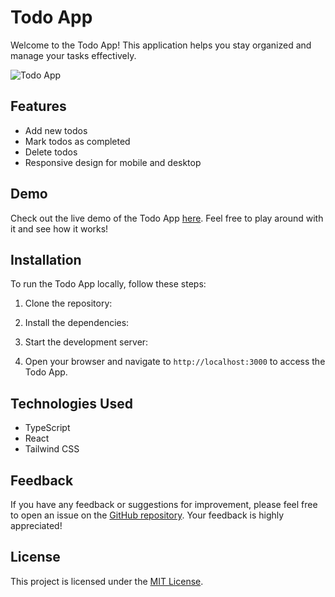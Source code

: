 # Todo App

Welcome to the Todo App! This application helps you stay organized and manage your tasks effectively.

![Todo App](./todo-app-screenshot.png)

## Features

- Add new todos
- Mark todos as completed
- Delete todos
- Responsive design for mobile and desktop

## Demo

Check out the live demo of the Todo App [here](https://todo-app-ts-three.vercel.app/). Feel free to play around with it and see how it works!

## Installation

To run the Todo App locally, follow these steps:

1. Clone the repository:

2. Install the dependencies:

3. Start the development server:

4. Open your browser and navigate to `http://localhost:3000` to access the Todo App.

## Technologies Used

- TypeScript
- React
- Tailwind CSS

## Feedback

If you have any feedback or suggestions for improvement, please feel free to open an issue on the [GitHub repository](https://github.com/fernandoleano/todo-app). Your feedback is highly appreciated!

## License

This project is licensed under the [MIT License](LICENSE).
